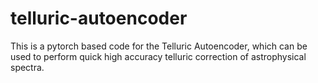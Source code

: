 # telluric-autoencoder
This is a pytorch based code for the Telluric Autoencoder, which can be used to perform quick high accuracy telluric correction of astrophysical spectra. 
